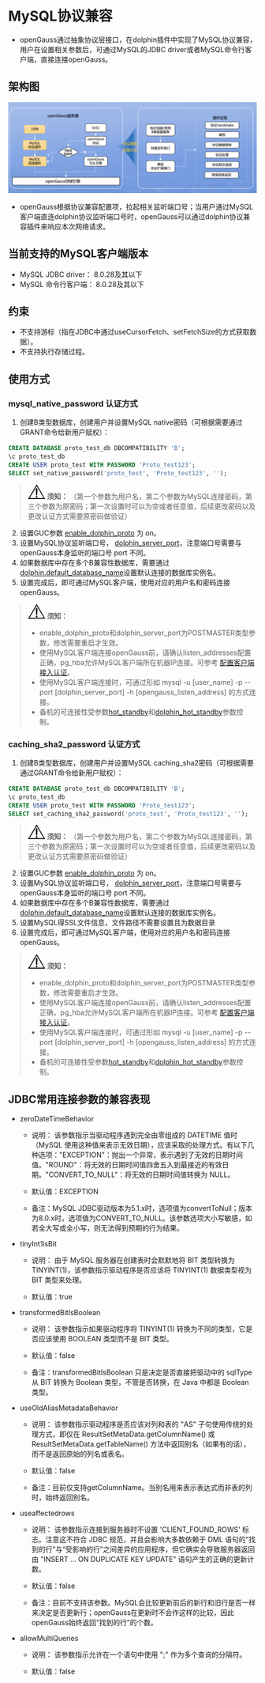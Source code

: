 # MySQL协议兼容

-   openGauss通过抽象协议层接口，在dolphin插件中实现了MySQL协议兼容，用户在设置相关参数后，可通过MySQL的JDBC driver或者MySQL命令行客户端，直接连接openGauss。

## 架构图
![dolphin-proto](figures/dolphin-proto-arc.png)

- openGauss根据协议兼容配置项，拉起相关监听端口号；当用户通过MySQL客户端直连dolphin协议监听端口号时，openGauss可以通过dolphin协议兼容插件来响应本次网络请求。

## 当前支持的MySQL客户端版本

-   MySQL JDBC driver： 8.0.28及其以下
-   MySQL 命令行客户端： 8.0.28及其以下

## 约束

-   不支持游标（指在JDBC中通过useCursorFetch、setFetchSize的方式获取数据）。
-   不支持执行存储过程。

## 使用方式

### mysql_native_password 认证方式

1. 创建B类型数据库，创建用户并设置MySQL native密码（可根据需要通过GRANT命令给新用户赋权）：
```SQL
CREATE DATABASE proto_test_db DBCOMPATIBILITY 'B';
\c proto_test_db
CREATE USER proto_test WITH PASSWORD 'Proto_test123';
SELECT set_native_password('proto_test', 'Proto_test123', '');
```
>![](public_sys-resources/icon-notice.png) **须知：** （第一个参数为用户名，第二个参数为MySQL连接密码，第三个参数为原密码；第一次设置时可以为空或者任意值，后续更改密码以及更改认证方式需要原密码做验证）

2. 设置GUC参数 [enable_dolphin_proto](../DatabaseReference/连接设置.md#enable_dolphin_proto) 为 on。
3. 设置MySQL协议监听端口号， [dolphin_server_port](../DatabaseReference/连接设置.md#dolphin_server_port)，注意端口号需要与openGauss本身监听的端口号 port 不同。
4. 如果数据库中存在多个B兼容性数据库，需要通过[dolphin.default_database_name](./dolphin-GUC参数说明.md#dolphindefault_database_name)设置默认连接的数据库实例名。
5. 设置完成后，即可通过MySQL客户端，使用对应的用户名和密码连接openGauss。

>![](public_sys-resources/icon-notice.png) **须知：** 
>
>-   enable_dolphin_proto和dolphin_server_port为POSTMASTER类型参数，修改需要重启才生效。
>-   使用MySQL客户端连接openGauss前，请确认listen_addresses配置正确，pg_hba允许MySQL客户端所在机器IP连接。可参考 [配置客户端接入认证](../DatabaseAdministrationGuide/配置客户端接入认证.md)。
>-   使用MySQL客户端连接时，可通过形如 mysql -u [user_name] -p --port [dolphin_server_port] -h [opengauss_listen_address] 的方式连接。
>-   备机的可连接性受参数[hot_standby](../DatabaseReference/备服务器.md)和[dolphin_hot_standby](../DatabaseReference/连接设置.md)参数控制。

### caching_sha2_password 认证方式

1. 创建B类型数据库，创建用户并设置MySQL caching_sha2密码（可根据需要通过GRANT命令给新用户赋权）：
```SQL
CREATE DATABASE proto_test_db DBCOMPATIBILITY 'B';
\c proto_test_db
CREATE USER proto_test WITH PASSWORD 'Proto_test123';
SELECT set_caching_sha2_password('proto_test', 'Proto_test123', '');
```
>![](public_sys-resources/icon-notice.png) **须知：** （第一个参数为用户名，第二个参数为MySQL连接密码，第三个参数为原密码；第一次设置时可以为空或者任意值，后续更改密码以及更改认证方式需要原密码做验证）
2. 设置GUC参数 [enable_dolphin_proto](../DatabaseReference/连接设置.md#enable_dolphin_proto) 为 on。
3. 设置MySQL协议监听端口号， [dolphin_server_port](../DatabaseReference/连接设置.md#dolphin_server_port)，注意端口号需要与openGauss本身监听的端口号 port 不同。
4. 如果数据库中存在多个B兼容性数据库，需要通过[dolphin.default_database_name](./dolphin-GUC参数说明.md#dolphindefault_database_name)设置默认连接的数据库实例名。
5. 设置MySQL得SSL文件信息，文件路径不需要设置且为数据目录
6. 设置完成后，即可通过MySQL客户端，使用对应的用户名和密码连接openGauss。

>![](public_sys-resources/icon-notice.png) **须知：** 
>
>-   enable_dolphin_proto和dolphin_server_port为POSTMASTER类型参数，修改需要重启才生效。
>-   使用MySQL客户端连接openGauss前，请确认listen_addresses配置正确，pg_hba允许MySQL客户端所在机器IP连接。可参考 [配置客户端接入认证](../DatabaseAdministrationGuide/配置客户端接入认证.md)。
>-   使用MySQL客户端连接时，可通过形如 mysql -u [user_name] -p --port [dolphin_server_port] -h [opengauss_listen_address] 的方式连接。
>-   备机的可连接性受参数[hot_standby](../DatabaseReference/备服务器.md)和[dolphin_hot_standby](../DatabaseReference/连接设置.md)参数控制。

## JDBC常用连接参数的兼容表现

- zeroDateTimeBehavior
    - 说明： 该参数指示当驱动程序遇到完全由零组成的 DATETIME 值时（MySQL 使用这种值来表示无效日期），应该采取的处理方式。有以下几种选项："EXCEPTION"：抛出一个异常，表示遇到了无效的日期时间值。"ROUND"：将无效的日期时间值四舍五入到最接近的有效日期。"CONVERT_TO_NULL"：将无效的日期时间值转换为 NULL。

    - 默认值：EXCEPTION

    - 备注：MySQL JDBC驱动版本为5.1.x时，选项值为convertToNull；版本为8.0.x时，选项值为CONVERT_TO_NULL。该参数选项大小写敏感，如若全大写或全小写，则无法得到预期的行为结果。

- tinyInt1isBit
    - 说明： 由于 MySQL 服务器在创建表时会默默地将 BIT 类型转换为 TINYINT(1)，该参数指示驱动程序是否应该将 TINYINT(1) 数据类型视为 BIT 类型来处理。

    - 默认值：true

- transformedBitIsBoolean
    - 说明： 该参数指示如果驱动程序将 TINYINT(1) 转换为不同的类型，它是否应该使用 BOOLEAN 类型而不是 BIT 类型。

    - 默认值：false

    - 备注：transformedBitIsBoolean 只是决定是否直接把驱动中的 sqlType 从 BIT 转换为 Boolean 类型，不管是否转换，在 Java 中都是 Boolean 类型。

- useOldAliasMetadataBehavior
    - 说明： 该参数指示驱动程序是否应该对列和表的 "AS" 子句使用传统的处理方式，即仅在 ResultSetMetaData.getColumnName() 或 ResultSetMetaData.getTableName() 方法中返回别名（如果有的话），而不是返回原始的列名或表名。

    - 默认值：false

    - 备注：目前仅支持getColumnName。当别名用来表示表达式而非表的列时，始终返回别名。

- useaffectedrows
    - 说明： 该参数指示连接到服务器时不设置 'CLIENT_FOUND_ROWS' 标志。注意这不符合 JDBC 规范，并且会影响大多数依赖于 DML 语句的“找到的行”与“受影响的行”之间差异的应用程序，但它确实会导致服务器返回由 "INSERT ... ON DUPLICATE KEY UPDATE" 语句产生的正确的更新计数。

    - 默认值：false

    - 备注：目前不支持该参数。MySQL会比较更新前后的新行和旧行是否一样来决定是否更新行；openGauss在更新时不会作这样的比较，因此openGauss始终返回“找到的行”的个数。

- allowMultiQueries
    - 说明： 该参数指示允许在一个语句中使用 ";" 作为多个查询的分隔符。

    - 默认值：false

    